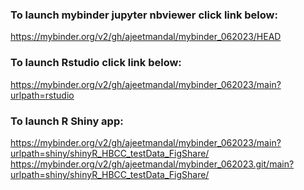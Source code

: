 ### To launch mybinder jupyter nbviewer click link below:
https://mybinder.org/v2/gh/ajeetmandal/mybinder_062023/HEAD

### To launch Rstudio click link below:
https://mybinder.org/v2/gh/ajeetmandal/mybinder_062023/main?urlpath=rstudio

### To launch R Shiny app:
https://mybinder.org/v2/gh/ajeetmandal/mybinder_062023/main?urlpath=shiny/shinyR_HBCC_testData_FigShare/
https://mybinder.org/v2/gh/ajeetmandal/mybinder_062023.git/main?urlpath=shiny/shinyR_HBCC_testData_FigShare/
